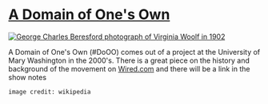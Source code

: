 # [A Domain of One's Own](https://www.wired.com/insights/2012/07/a-domain-of-ones-own/)

[![George Charles Beresford photograph of Virginia Woolf in 1902](/nocode-slides/images/George_Charles_Beresford_-_Virginia_Woolf_in_1902.jpg)](https://commons.wikimedia.org/wiki/File:George_Charles_Beresford_-_Virginia_Woolf_in_1902.jpg "George Charles Beresford/Public domain")

A Domain of One's Own (\#DoOO) comes out of a project at the University of Mary Washington in the 2000's. There is a great piece on the history and background of the movement on [Wired.com]((https://www.wired.com/insights/2012/07/a-domain-of-ones-own/)) and there will be a link in the show notes

`image credit: wikipedia`

